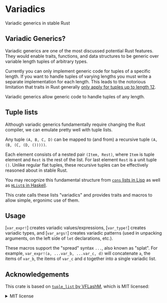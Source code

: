 # Variadics

Variadic generics in stable Rust

## Variadic Generics?

Variadic generics are one of the most discussed potential Rust features. They would enable
traits, functions, and data structures to be generic over variable length tuples of arbitrary
types.

Currently you can only implement generic code for tuples of a specific length. If you want to
handle tuples of varying lengths you must write a separate implementation for each length. This
leads to the notorious limitation that traits in Rust generally
[only apply for tuples up to length 12](https://doc.rust-lang.org/std/primitive.tuple.html#impl-From%3C(T,+T,+T,+T,+T,+T,+T,+T,+T,+T,+T,+T)%3E-for-%5BT;+12%5D).

Variadic generics allow generic code to handle tuples of any length.

## Tuple lists

Although variadic generics fundamentally require changing the Rust compiler, we can emulate
pretty well with tuple lists.

Any tuple `(A, B, C, D)` can be mapped to (and from) a recursive tuple `(A, (B, (C, (D, ()))))`.

Each element consists of a nested pair `(Item, Rest)`, where `Item` is tuple element and `Rest`
is the rest of the list. For last element `Rest` is a unit tuple `()`. Unlike regular flat
tuples, these recursive tuples can be effectively reasoned about in stable Rust.

You may recognize this fundamental structure from [`cons` lists in Lisp](https://en.wikipedia.org/wiki/Cons#Lists)
as well as [`HList`s in Haskell](https://hackage.haskell.org/package/HList/docs/Data-HList-HList.html).

This crate calls these lists "variadics" and provides traits and macros to allow simple,
ergonimc use of them.

## Usage

[`var_expr!`] creates variadic values/expressions,
[`var_type!`] creates variadic types,
and [`var_args!`] creates variadic patterns (used in unpacking arguments, on the left side of `let`
declarations, etc.).

These macros support the "spread" syntax `...`, also known as "splat". For example, `var_expr!(a, ...var_b, ...var_c, d)`
will concatenate `a`, the items of `var_b`, the items of `var_c` and `d` together into a single
variadic list.

## Acknowledgements

This crate is based on [`tuple_list` by VFLashM](https://github.com/VFLashM/tuple_list), which is MIT licensed:

<details>
    <summary>MIT license</summary>

```text
Copyright (c) 2020 Valerii Lashmanov

Permission is hereby granted, free of charge, to any person obtaining a copy
of this software and associated documentation files (the "Software"), to deal
in the Software without restriction, including without limitation the rights
to use, copy, modify, merge, publish, distribute, sublicense, and/or sell
copies of the Software, and to permit persons to whom the Software is
furnished to do so, subject to the following conditions:

The above copyright notice and this permission notice shall be included in all
copies or substantial portions of the Software.

THE SOFTWARE IS PROVIDED "AS IS", WITHOUT WARRANTY OF ANY KIND, EXPRESS OR
IMPLIED, INCLUDING BUT NOT LIMITED TO THE WARRANTIES OF MERCHANTABILITY,
FITNESS FOR A PARTICULAR PURPOSE AND NONINFRINGEMENT. IN NO EVENT SHALL THE
AUTHORS OR COPYRIGHT HOLDERS BE LIABLE FOR ANY CLAIM, DAMAGES OR OTHER
LIABILITY, WHETHER IN AN ACTION OF CONTRACT, TORT OR OTHERWISE, ARISING FROM,
OUT OF OR IN CONNECTION WITH THE SOFTWARE OR THE USE OR OTHER DEALINGS IN THE
SOFTWARE
```
</details>
